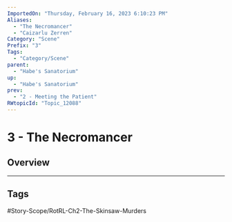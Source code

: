 ```yaml
---
ImportedOn: "Thursday, February 16, 2023 6:10:23 PM"
Aliases:
  - "The Necromancer"
  - "Caizarlu Zerren"
Category: "Scene"
Prefix: "3"
Tags:
  - "Category/Scene"
parent:
  - "Habe's Sanatorium"
up:
  - "Habe's Sanatorium"
prev:
  - "2 - Meeting the Patient"
RWtopicId: "Topic_12088"
---
```

# 3 - The Necromancer
## Overview

---
## Tags
#Story-Scope/RotRL-Ch2-The-Skinsaw-Murders

